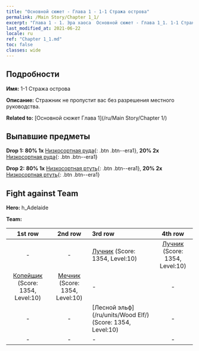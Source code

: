 ```yaml
---
title: "Основной сюжет - Глава 1 - 1-1 Стража острова"
permalink: /Main Story/Chapter 1_1/
excerpt: "Глава 1 - 1. Эра хаоса  Основной сюжет - Глава 1_1. 1-1 Стража острова"
last_modified_at: 2021-06-22
locale: ru
ref: "Chapter 1_1.md"
toc: false
classes: wide
---
```


## Подробности

 **Имя:** 1-1 Стража острова

 **Описание:** Стражник не пропустит вас без разрешения местного руководства.

 **Related to:** [Основной сюжет Глава 1](/ru/Main Story/Chapter 1/)

## Выпавшие предметы

 **Drop 1:** **80% 1x** [Низкосортная руда](/ItemsRU/mat_1/){: .btn .btn--era1}, **20% 2x** [Низкосортная руда](/ItemsRU/mat_1/){: .btn .btn--era1}

 **Drop 2:** **80% 1x** [Низкосортная ртуть](/ItemsRU/mat_2/){: .btn .btn--era1}, **20% 2x** [Низкосортная ртуть](/ItemsRU/mat_2/){: .btn .btn--era1}


## Fight against Team
 **Hero:** h_Adelaide

 **Team:**


  | 1st row | 2nd row | 3rd row | 4th row |
  |:----:|:----:|:----|:----:|
  | - | - | [Лучник](/ru/units/Marksman/) (Score: 1354, Level:10)  | [Лучник](/ru/units/Marksman/) (Score: 1354, Level:10)  |
  | [Копейщик](/ru/units/Pikeman/) (Score: 1354, Level:10)  | [Мечник](/ru/units/Swordsman/) (Score: 1354, Level:10)  | - | - |
  | - | - | [Лесной эльф](/ru/units/Wood Elf/) (Score: 1354, Level:10)  | - |
  | - | - | - | - |


